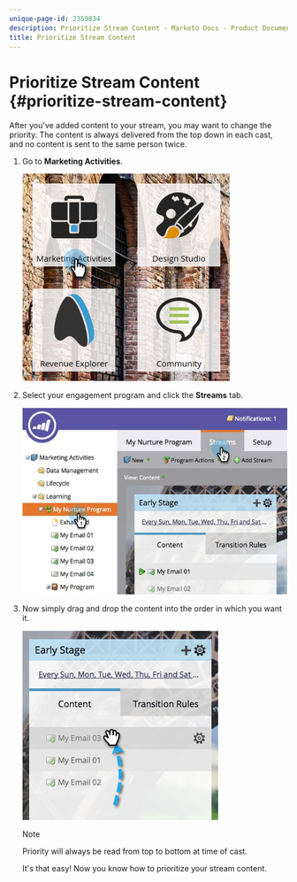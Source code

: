 ```yaml
---
unique-page-id: 2359834
description: Prioritize Stream Content - Marketo Docs - Product Documentation
title: Prioritize Stream Content
---
```


# Prioritize Stream Content {#prioritize-stream-content}

After you've added content to your stream, you may want to change the priority. The content is always delivered from the top down in each cast, and no content is sent to the same person twice.

1. Go to **Marketing Activities**.

   ![](assets/ma.png)

1. Select your engagement program and click the **Streams** tab.

   ![](assets/cloneasteam-1.jpg)

1. Now simply drag and drop the content into the order in which you want it.

   ![](assets/image2014-9-15-17-3a5-3a45.png)

   >[!NOTE]
   >
   >Priority will always be read from top to bottom at time of cast.

   It's that easy! Now you know how to prioritize your stream content.

